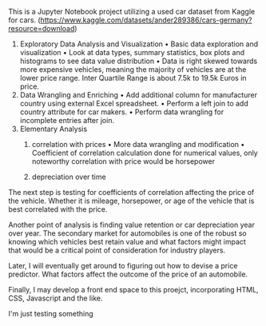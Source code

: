 This is a Jupyter Notebook project utilizing a used car dataset from Kaggle for cars. (https://www.kaggle.com/datasets/ander289386/cars-germany?resource=download)


1. Exploratory Data Analysis and Visualization
•	Basic data exploration and visualization
•	Look at data types, summary statistics, box plots and histograms to see data value distribution
•	Data is right skewed towards more expensive vehicles, meaning the majority of vehicles are at the lower price range. Inter Quartile Range is about 7.5k to 19.5k Euros in price.
2. Data Wrangling and Enriching
•	Add additional column for manufacturer country using external Excel spreadsheet.
•	Perform a left join to add country attribute for car makers.
•	Perform data wrangling for incomplete entries after join.
3. Elementary Analysis
   1. correlation with prices
      •	More data wrangling and modification
      •	Coefficient of correlation calculation done for numerical values, only noteworthy correlation with price would be horsepower

   2. depreciation over time

The next step is testing for coefficients of correlation affecting the price of the vehicle. Whether it is mileage, horsepower,
or age of the vehicle that is best correlated with the price.


Another point of analysis is finding value retention or car depreciation year over year. The secondary market for automobiles
is one of the robust so knowing which vehicles best retain value and what factors might impact that would  be a critical
point of consideration for industry players.

Later, I will eventually get around to figuring out how to devise a price predictor. What factors affect the outcome
of the price of an automobile.

Finally, I may develop a front end space to this proejct, incorporating HTML, CSS, Javascript and the like.

I'm just testing something
